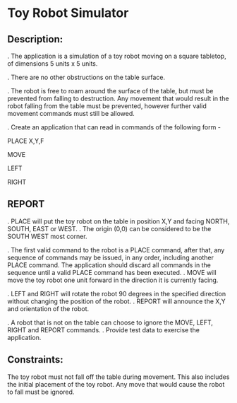 # Toy Robot Simulator

## Description:

. The application is a simulation of a toy robot moving on a square tabletop, of dimensions 5 units x 5 units.

. There are no other obstructions on the table surface.

. The robot is free to roam around the surface of the table, but must be prevented from falling to destruction. Any movement that would result in the robot falling from the table must be prevented, however further valid movement commands must still be allowed.

. Create an application that can read in commands of the following form -

PLACE X,Y,F

MOVE

LEFT

RIGHT

## REPORT

. PLACE will put the toy robot on the table in position X,Y and facing NORTH, SOUTH, EAST or WEST. . The origin (0,0) can be considered to be the SOUTH WEST most corner.

. The first valid command to the robot is a PLACE command, after that, any sequence of commands may be issued, in any order, including another PLACE command. The application should discard all commands in the sequence until a valid PLACE command has been executed. . MOVE will move the toy robot one unit forward in the direction it is currently facing.

. LEFT and RIGHT will rotate the robot 90 degrees in the specified direction without changing the position of the robot. . REPORT will announce the X,Y and orientation of the robot.

. A robot that is not on the table can choose to ignore the MOVE, LEFT, RIGHT and REPORT commands. . Provide test data to exercise the application.

## Constraints:

The toy robot must not fall off the table during movement. This also includes the initial placement of the toy robot. Any move that would cause the robot to fall must be ignored.
